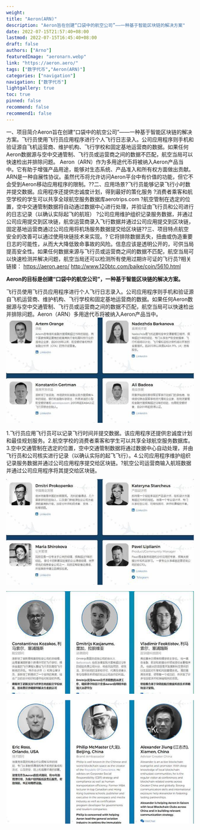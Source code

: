```yaml
---
weight: 
title: "Aeron(ARN)"
description: "Aeron旨在创建“口袋中的航空公司”——一种基于智能区块链的解决方案"
date: 2022-07-15T21:57:40+08:00
lastmod: 2022-07-15T16:45:40+08:00
draft: false
authors: ["Arno"]
featuredImage: "aeronarn.webp"
link: "https://aeron.aero/"
tags: ["数字代币","Aeron(ARN)"]
categories: ["navigation"]
navigation: ["数字代币"]
lightgallery: true
toc: true
pinned: false
recommend: false
recommend1: false
---
```

一、项目简介Aeron旨在创建“口袋中的航空公司”——一种基于智能区块链的解决方案。飞行员使用飞行员应用程序进行个人飞行日志录入。公司应用程序则手机和验证源自飞机运营商、维护机构、飞行学校和固定基地运营商的数据。如果任何Aeron数据源与空中交通管制、飞行员或运营商之间的数据不匹配，航空当局可以快速检出并排除问题。
Aeron（ARN）作为多用途代币将被纳入Aeron产品当中。它有助于增强产品用途，能够对生态系统、产品准入和所有权方面做出贡献。ARN是一种自展性协议。虽然代币将允许访问Aeron平台中有价值的功能，但它不会受到Aeron移动应用程序的限制。??二、应用场景?飞行员能够记录飞行小时数并提交数据。应用程序还提供忠诚度计划，得到最好的策化服务
?消费者乘客和航空学校的学生可以共享全球航空服务数据库aerotrips.com
?航空管制在选定的位置，空中交通管制数据将自动通过数据中心进行处理，并验证由飞行员和公司进行的日志记录（以确认实际起飞的航班）
?公司应用维护组织记录服务数据，并通过公司应用提交到区块链，航空运营商录入飞行数据并通过公司应用提交到区块链，固定基地运营商通过公司应用将机场服务数据提交给区块链??三、项目特点航空安全的改善可以通过使用块链技术来实现。?
它将排除数据丢失，扭曲或伪造重要日志的可能性，从而大大降低致命事故的风险。信息应该是透明公开的，可供当局提高安全性。如果任何数据来源与飞行员或运营商之间的数据不匹配，航空当局可以快速检测并解决问题，航空当局还可以检测所有使用过期许可证的飞行员?相关链接：
https://aeron.aero/
http://www.120btc.com/baike/coin/5610.html

**Aeron的目标是创建“口袋中的航空公司”，一种基于智能区块链的解决方案。**

飞行员使用飞行员应用程序进行个人飞行日志录入。公司应用程序则手机和验证源自飞机运营商、维护机构、飞行学校和固定基地运营商的数据。如果任何Aeron数据源与空中交通管制、飞行员或运营商之间的数据不匹配，航空当局可以快速检出并排除问题。Aeron（ARN）多用途代币将被纳入Aeron产品当中。![26va110w7i](26va110w7i.jpeg)

1.飞行员应用飞行员可以记录飞行时间并提交数据。该应用程序还提供忠诚度计划和最佳规划服务。2.航空学校的消费者乘客和学生可以共享全球航空服务数据库。3.空中交通管制在选定的位置，空中交通管制数据将通过数据中心自动处理，并由飞行员和公司核实进行记录（以确认实际的起飞飞行）。4.公司应用程序维护组织记录服务数据并通过公司应用程序提交给区块链。?航空公司运营商输入航班数据并通过公司应用程序将其提交给区块链。

![up8be3xcjw](up8be3xcjw.jpeg)

![bykwn69bwu](bykwn69bwu.jpeg)

![cuur350tg8](cuur350tg8.jpeg)

